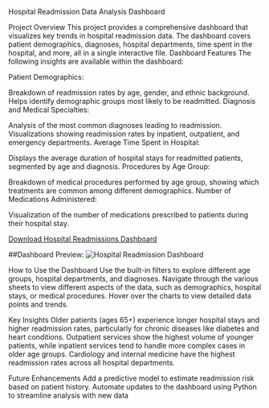 Hospital Readmission Data Analysis Dashboard


Project Overview
This project provides a comprehensive dashboard that visualizes key trends in hospital readmission data. 
The dashboard covers patient demographics, diagnoses, hospital departments, time spent in the hospital, and more, all in a single interactive file.
Dashboard Features
The following insights are available within the dashboard:

Patient Demographics:

Breakdown of readmission rates by age, gender, and ethnic background.
Helps identify demographic groups most likely to be readmitted.
Diagnosis and Medical Specialties:

Analysis of the most common diagnoses leading to readmission.
Visualizations showing readmission rates by inpatient, outpatient, and emergency departments.
Average Time Spent in Hospital:

Displays the average duration of hospital stays for readmitted patients, segmented by age and diagnosis.
Procedures by Age Group:

Breakdown of medical procedures performed by age group, showing which treatments are common among different demographics.
Number of Medications Administered:

Visualization of the number of medications prescribed to patients during their hospital stay.

[Download Hospital Readmissions Dashboard](https://github.com/AishwaryaWAnkhade01/PowerBi-visualization/commit/16393d4ac1bbf9d25fb727e55c078605b6b6f141#diff-ed1d082dc7ec6ddd07ce1b5f300eab4c37e87053429eb1b4c5af9e02eb388177)

##Dashboard Preview:
![Hospital Readmission Dashboard]()


How to Use the Dashboard
Use the built-in filters to explore different age groups, hospital departments, and diagnoses.
Navigate through the various sheets to view different aspects of the data, such as demographics, hospital stays, or medical procedures.
Hover over the charts to view detailed data points and trends.

Key Insights
Older patients (ages 65+) experience longer hospital stays and higher readmission rates, particularly for chronic diseases like diabetes and heart conditions.
Outpatient services show the highest volume of younger patients, while inpatient services tend to handle more complex cases in older age groups.
Cardiology and internal medicine have the highest readmission rates across all hospital departments.

Future Enhancements
Add a predictive model to estimate readmission risk based on patient history.
Automate updates to the dashboard using Python to streamline analysis with new data

